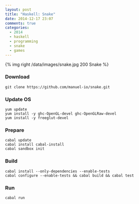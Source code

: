 ```yaml
---
layout: post
title: "Haskell: Snake"
date: 2014-12-17 23:07
comments: true
categories:
  - 2014
  - haskell
  - programming
  - snake
  - games
---
```

{% img right /data/images/snake.jpg 200 Snake %}

### Download
    git clone https://github.com/manuel-io/snake.git

### Update OS
    yum update
    yum install -y ghc-OpenGL-devel ghc-OpenGLRaw-devel
    yum install -y freeglut-devel

### Prepare
    cabal update
    cabal install cabal-install
    cabal sandbox init

### Build
    cabal install --only-dependencies --enable-tests
    cabal configure --enable-tests && cabal build && cabal test

### Run
    cabal run
